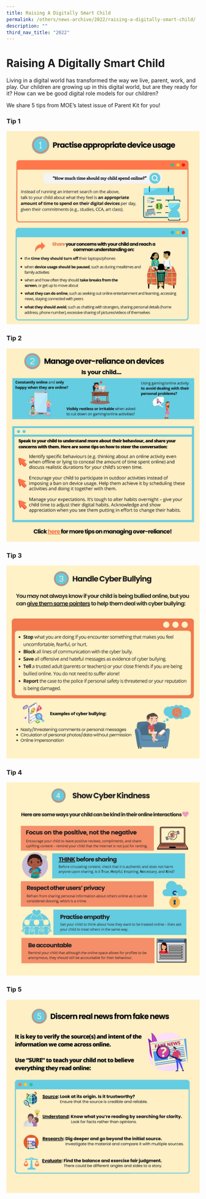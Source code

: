 ```yaml
---
title: Raising A Digitally Smart Child
permalink: /others/news-archive/2022/raising-a-digitally-smart-child/
description: ""
third_nav_title: "2022"
---
```

# **Raising A Digitally Smart Child**

Living in a digital world has transformed the way we live, parent, work, and play. Our children are growing up in this digital world, but are they ready for it? How can we be good digital role models for our children?

We share 5 tips from MOE’s latest issue of Parent Kit for you!

### Tip 1

![](/images/Parent%20Kit%20Raising%20A%20Digitally%20Smart%20Child_Page_2.jpg)

### Tip 2

![](/images/Parent%20Kit%20Raising%20A%20Digitally%20Smart%20Child_Page_3.jpg)

### Tip 3 

![](/images/Parent%20Kit%20Raising%20A%20Digitally%20Smart%20Child_Page_4.jpg)

### Tip 4

![](/images/Parent%20Kit%20Raising%20A%20Digitally%20Smart%20Child_Page_5.jpg)

### Tip 5

![](/images/Parent%20Kit%20Raising%20A%20Digitally%20Smart%20Child_Page_6.jpg)
